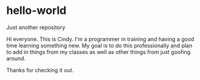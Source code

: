 # hello-world
Just another repository

Hi everyone. This is Cindy. I'm a programmer in training and having a good time learning something new. My goal is to do this professionally and plan to add in things from my classes as well as other things from just goofing around.

Thanks for checking it out.
